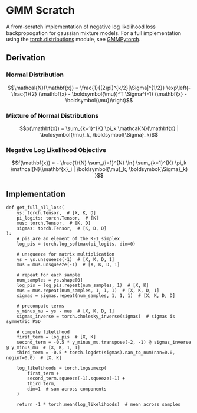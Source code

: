 # GMM Scratch #
A from-scratch implementation of negative log likelihood loss backpropogation for gaussian mixture models. For a full implementation using the [torch.distributions](https://docs.pytorch.org/docs/stable/distributions.html) module, see [GMMPytorch](https://github.com/kylesayrs/GMMPytorch/tree/master).

## Derivation ##
### Normal Distribution ###
```math
\mathcal{N}(\mathbf{x}) = \frac{1}{(2\pi)^{k/2}|\Sigma|^{1/2}} \exp\left(-\frac{1}{2} (\mathbf{x} - \boldsymbol{\mu})^T \Sigma^{-1} (\mathbf{x} - \boldsymbol{\mu})\right)
```

### Mixture of Normal Distributions ###
```math
p(\mathbf{x}) = \sum_{k=1}^{K} \pi_k \mathcal{N}(\mathbf{x} | \boldsymbol{\mu}_k, \boldsymbol{\Sigma}_k)
```

### Negative Log Likelihood Objective ###
```math
f(\mathbf{x}) = - \frac{1}{N} \sum_{i=1}^{N} \ln{ \sum_{k=1}^{K} \pi_k \mathcal{N}(\mathbf{x}_i | \boldsymbol{\mu}_k, \boldsymbol{\Sigma}_k) }
```

## Implementation ##
```python3
def get_full_nll_loss(
    ys: torch.Tensor,  # [X, K, D]
    pi_logits: torch.Tensor,  # [K]
    mus: torch.Tensor,  # [K, D]
    sigmas: torch.Tensor,  # [K, D, D]
):
    # pis are an element of the K-1 simplex
    log_pis = torch.log_softmax(pi_logits, dim=0)

    # unsqueeze for matrix multiplication
    ys = ys.unsqueeze(-1)  # [X, K, D, 1]
    mus = mus.unsqueeze(-1)  # [X, K, D, 1]

    # repeat for each sample
    num_samples = ys.shape[0]
    log_pis = log_pis.repeat(num_samples, 1)  # [X, K]
    mus = mus.repeat(num_samples, 1, 1, 1)  # [X, K, D, 1]
    sigmas = sigmas.repeat(num_samples, 1, 1, 1)  # [X, K, D, D]

    # precompute terms
    y_minus_mu = ys - mus  # [X, K, D, 1]
    sigmas_inverse = torch.cholesky_inverse(sigmas)  # sigmas is symmetric PSD

    # compute likelihood
    first_term = log_pis  # [X, K]
    second_term = -0.5 * y_minus_mu.transpose(-2, -1) @ sigmas_inverse @ y_minus_mu  # [X, K, 1, 1]
    third_term = -0.5 * torch.logdet(sigmas).nan_to_num(nan=0.0, neginf=0.0)  # [X, K]

    log_likelihoods = torch.logsumexp(
        first_term +
        second_term.squeeze(-1).squeeze(-1) +
        third_term,
        dim=1  # sum across components
    )

    return -1 * torch.mean(log_likelihoods)  # mean across samples
```

